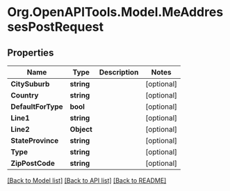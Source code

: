 # Org.OpenAPITools.Model.MeAddressesPostRequest

## Properties

Name | Type | Description | Notes
------------ | ------------- | ------------- | -------------
**CitySuburb** | **string** |  | [optional] 
**Country** | **string** |  | [optional] 
**DefaultForType** | **bool** |  | [optional] 
**Line1** | **string** |  | [optional] 
**Line2** | **Object** |  | [optional] 
**StateProvince** | **string** |  | [optional] 
**Type** | **string** |  | [optional] 
**ZipPostCode** | **string** |  | [optional] 

[[Back to Model list]](../README.md#documentation-for-models) [[Back to API list]](../README.md#documentation-for-api-endpoints) [[Back to README]](../README.md)

